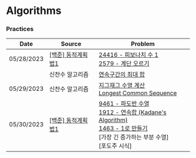 # Algorithms

### Practices

| Date       | Source                                                | Problem                                                      |
| ---------- | ----------------------------------------------------- | ------------------------------------------------------------ |
| 05/28/2023 | [[백준] 동적계획법1](https://www.acmicpc.net/step/16) | [24416 - 피보나치 수 1](./dp/practices/fibonacci.py)<br />[2579 - 계단 오르기](./dp/practices/stairs.py) |
|            | 신찬수 알고리즘                                       | [연속구간의 최대 합](./dp/practices/max-subarray-sum.py)     |
| 05/29/2023 | 신찬수 알고리즘                                       | [지그재그 수열 계산](./dp/zig-zag.py)<br />[Longest Common Sequence](./dp/longest-common-sequence.py) |
| 05/30/2023 | [[백준] 동적계획법1](https://www.acmicpc.net/step/16) | [9461 - 파도반 수열](./dp/practices/padovan.py)<br />[1912 - 연속합 (Kadane's Algorithm)](./dp/practices/kadane.py)<br />[1463 - 1로 만들기](./dp/practices/reach-1.py)<br />[가장 긴 증가하는 부분 수열]<br />[포도주 시식] |

